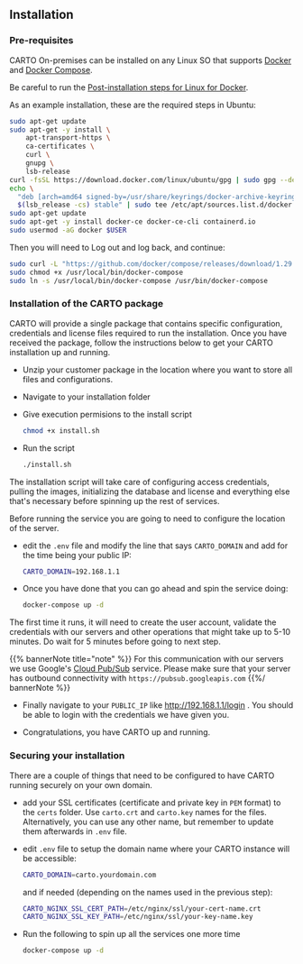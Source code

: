 ## Installation

### Pre-requisites

CARTO On-premises can be installed on any Linux SO that supports [Docker](https://docs.docker.com/engine/install/) and [Docker Compose](https://docs.docker.com/compose/install/).

Be careful to run the [Post-installation steps for Linux for Docker](https://docs.docker.com/engine/install/linux-postinstall/#manage-docker-as-a-non-root-user).

As an example installation, these are the required steps in Ubuntu:

```bash
sudo apt-get update
sudo apt-get -y install \
    apt-transport-https \
    ca-certificates \
    curl \
    gnupg \
    lsb-release
curl -fsSL https://download.docker.com/linux/ubuntu/gpg | sudo gpg --dearmor -o /usr/share/keyrings/docker-archive-keyring.gpg
echo \
  "deb [arch=amd64 signed-by=/usr/share/keyrings/docker-archive-keyring.gpg] https://download.docker.com/linux/ubuntu \
  $(lsb_release -cs) stable" | sudo tee /etc/apt/sources.list.d/docker.list > /dev/null
sudo apt-get update
sudo apt-get -y install docker-ce docker-ce-cli containerd.io
sudo usermod -aG docker $USER
```

Then you will need to Log out and log back, and continue:

```bash
sudo curl -L "https://github.com/docker/compose/releases/download/1.29.2/docker-compose-$(uname -s)-$(uname -m)" -o /usr/local/bin/docker-compose
sudo chmod +x /usr/local/bin/docker-compose
sudo ln -s /usr/local/bin/docker-compose /usr/bin/docker-compose
```

### Installation of the CARTO package

CARTO will provide a single package that contains specific configuration, credentials and license files required to run the installation. Once you have received the package, follow the instructions below to get your CARTO installation up and running.

- Unzip your customer package in the location where you want to store all files and configurations.
- Navigate to your installation folder
- Give execution permisions to the install script
	```bash
	chmod +x install.sh
	```
- Run the script

	```bash
	./install.sh
	```
The installation script will take care of configuring access credentials, pulling the images, initializing the database and license and everything else that's necessary before spinning up the rest of services.

Before running the service you are going to need to configure the location of the server.

- edit the `.env` file and modify the line that says `CARTO_DOMAIN` and add for the time being your public IP:

    ```bash
    CARTO_DOMAIN=192.168.1.1
    ```

- Once you have done that you can go ahead and spin the service doing:

    ```bash
    docker-compose up -d
    ```
The first time it runs, it will need to create the user account, validate the credentials with our servers and other operations that might take up to 5-10 minutes. 
Do wait for 5 minutes before going to next step.

{{% bannerNote title="note" %}}
For this communication with our servers we use Google's [Cloud Pub/Sub](https://cloud.google.com/pubsub/docs/reference/rest) service. Please make sure that your server has outbound connectivity with `https://pubsub.googleapis.com`
{{%/ bannerNote %}}

- Finally navigate to your `PUBLIC_IP` like http://192.168.1.1/login . You should be able to login with the credentials we have given you.

- Congratulations, you have CARTO up and running.

### Securing your installation

There are a couple of things that need to be configured to have CARTO running securely on your own domain.

- add your SSL certificates (certificate and private key in `PEM` format) to the `certs` folder. Use `carto.crt` and `carto.key` names for the files. Alternatively, you can use any other name, but remember to update them afterwards in `.env` file.
- edit `.env` file to setup the domain name where your CARTO instance will be accessible:
    ```bash
    CARTO_DOMAIN=carto.yourdomain.com
    ```

  and if needed (depending on the names used in the previous step):

	```bash
	CARTO_NGINX_SSL_CERT_PATH=/etc/nginx/ssl/your-cert-name.crt
	CARTO_NGINX_SSL_KEY_PATH=/etc/nginx/ssl/your-key-name.key
	```
- Run the following to spin up all the services one more time
    
    ```bash
    docker-compose up -d
    ```
